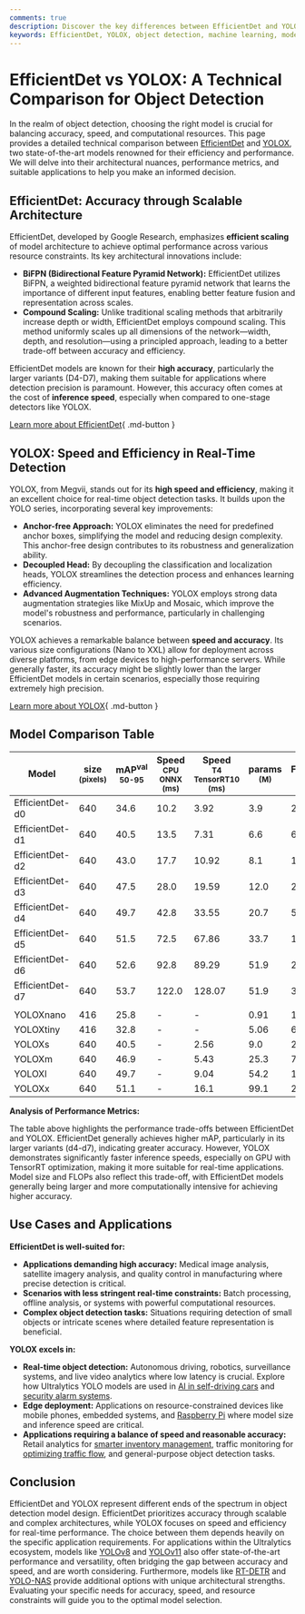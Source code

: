 ```yaml
---
comments: true
description: Discover the key differences between EfficientDet and YOLOX for object detection. Learn about their architectures, performance, and best use cases.
keywords: EfficientDet, YOLOX, object detection, machine learning, model comparison, real-time AI, computer vision, scalability, inference speed
---
```


# EfficientDet vs YOLOX: A Technical Comparison for Object Detection

<script async src="https://cdn.jsdelivr.net/npm/chart.js@3.9.1/dist/chart.min.js"></script>
<script defer src="../../javascript/benchmark.js"></script>

<canvas id="modelComparisonChart" width="1024" height="400" active-models='["EfficientDet", "YOLOX"]'></canvas>

In the realm of object detection, choosing the right model is crucial for balancing accuracy, speed, and computational resources. This page provides a detailed technical comparison between [EfficientDet](https://arxiv.org/abs/1911.09070) and [YOLOX](https://arxiv.org/abs/2107.08430), two state-of-the-art models renowned for their efficiency and performance. We will delve into their architectural nuances, performance metrics, and suitable applications to help you make an informed decision.

## EfficientDet: Accuracy through Scalable Architecture

EfficientDet, developed by Google Research, emphasizes **efficient scaling** of model architecture to achieve optimal performance across various resource constraints. Its key architectural innovations include:

- **BiFPN (Bidirectional Feature Pyramid Network):** EfficientDet utilizes BiFPN, a weighted bidirectional feature pyramid network that learns the importance of different input features, enabling better feature fusion and representation across scales.
- **Compound Scaling:** Unlike traditional scaling methods that arbitrarily increase depth or width, EfficientDet employs compound scaling. This method uniformly scales up all dimensions of the network—width, depth, and resolution—using a principled approach, leading to a better trade-off between accuracy and efficiency.

EfficientDet models are known for their **high accuracy**, particularly the larger variants (D4-D7), making them suitable for applications where detection precision is paramount. However, this accuracy often comes at the cost of **inference speed**, especially when compared to one-stage detectors like YOLOX.

[Learn more about EfficientDet](https://arxiv.org/abs/1911.09070){ .md-button }

## YOLOX: Speed and Efficiency in Real-Time Detection

YOLOX, from Megvii, stands out for its **high speed and efficiency**, making it an excellent choice for real-time object detection tasks. It builds upon the YOLO series, incorporating several key improvements:

- **Anchor-free Approach:** YOLOX eliminates the need for predefined anchor boxes, simplifying the model and reducing design complexity. This anchor-free design contributes to its robustness and generalization ability.
- **Decoupled Head:** By decoupling the classification and localization heads, YOLOX streamlines the detection process and enhances learning efficiency.
- **Advanced Augmentation Techniques:** YOLOX employs strong data augmentation strategies like MixUp and Mosaic, which improve the model's robustness and performance, particularly in challenging scenarios.

YOLOX achieves a remarkable balance between **speed and accuracy**. Its various size configurations (Nano to XXL) allow for deployment across diverse platforms, from edge devices to high-performance servers. While generally faster, its accuracy might be slightly lower than the larger EfficientDet models in certain scenarios, especially those requiring extremely high precision.

[Learn more about YOLOX](https://arxiv.org/abs/2107.08430){ .md-button }

## Model Comparison Table

| Model           | size<br><sup>(pixels) | mAP<sup>val<br>50-95 | Speed<br><sup>CPU ONNX<br>(ms) | Speed<br><sup>T4 TensorRT10<br>(ms) | params<br><sup>(M) | FLOPs<br><sup>(B) |
| --------------- | --------------------- | -------------------- | ------------------------------ | ----------------------------------- | ------------------ | ----------------- |
| EfficientDet-d0 | 640                   | 34.6                 | 10.2                           | 3.92                                | 3.9                | 2.54              |
| EfficientDet-d1 | 640                   | 40.5                 | 13.5                           | 7.31                                | 6.6                | 6.1               |
| EfficientDet-d2 | 640                   | 43.0                 | 17.7                           | 10.92                               | 8.1                | 11.0              |
| EfficientDet-d3 | 640                   | 47.5                 | 28.0                           | 19.59                               | 12.0               | 24.9              |
| EfficientDet-d4 | 640                   | 49.7                 | 42.8                           | 33.55                               | 20.7               | 55.2              |
| EfficientDet-d5 | 640                   | 51.5                 | 72.5                           | 67.86                               | 33.7               | 130.0             |
| EfficientDet-d6 | 640                   | 52.6                 | 92.8                           | 89.29                               | 51.9               | 226.0             |
| EfficientDet-d7 | 640                   | 53.7                 | 122.0                          | 128.07                              | 51.9               | 325.0             |
|                 |                       |                      |                                |                                     |                    |                   |
| YOLOXnano       | 416                   | 25.8                 | -                              | -                                   | 0.91               | 1.08              |
| YOLOXtiny       | 416                   | 32.8                 | -                              | -                                   | 5.06               | 6.45              |
| YOLOXs          | 640                   | 40.5                 | -                              | 2.56                                | 9.0                | 26.8              |
| YOLOXm          | 640                   | 46.9                 | -                              | 5.43                                | 25.3               | 73.8              |
| YOLOXl          | 640                   | 49.7                 | -                              | 9.04                                | 54.2               | 155.6             |
| YOLOXx          | 640                   | 51.1                 | -                              | 16.1                                | 99.1               | 281.9             |

**Analysis of Performance Metrics:**

The table above highlights the performance trade-offs between EfficientDet and YOLOX. EfficientDet generally achieves higher mAP, particularly in its larger variants (d4-d7), indicating greater accuracy. However, YOLOX demonstrates significantly faster inference speeds, especially on GPU with TensorRT optimization, making it more suitable for real-time applications. Model size and FLOPs also reflect this trade-off, with EfficientDet models generally being larger and more computationally intensive for achieving higher accuracy.

## Use Cases and Applications

**EfficientDet is well-suited for:**

- **Applications demanding high accuracy:** Medical image analysis, satellite imagery analysis, and quality control in manufacturing where precise detection is critical.
- **Scenarios with less stringent real-time constraints:** Batch processing, offline analysis, or systems with powerful computational resources.
- **Complex object detection tasks:** Situations requiring detection of small objects or intricate scenes where detailed feature representation is beneficial.

**YOLOX excels in:**

- **Real-time object detection:** Autonomous driving, robotics, surveillance systems, and live video analytics where low latency is crucial. Explore how Ultralytics YOLO models are used in [AI in self-driving cars](https://www.ultralytics.com/solutions/ai-in-self-driving) and [security alarm systems](https://docs.ultralytics.com/guides/security-alarm-system/).
- **Edge deployment:** Applications on resource-constrained devices like mobile phones, embedded systems, and [Raspberry Pi](https://docs.ultralytics.com/guides/raspberry-pi/) where model size and inference speed are critical.
- **Applications requiring a balance of speed and reasonable accuracy:** Retail analytics for [smarter inventory management](https://www.ultralytics.com/blog/ai-for-smarter-retail-inventory-management), traffic monitoring for [optimizing traffic flow](https://www.ultralytics.com/blog/optimizingtraffic-management-with-ultralytics-yolo11), and general-purpose object detection tasks.

## Conclusion

EfficientDet and YOLOX represent different ends of the spectrum in object detection model design. EfficientDet prioritizes accuracy through scalable and complex architectures, while YOLOX focuses on speed and efficiency for real-time performance. The choice between them depends heavily on the specific application requirements. For applications within the Ultralytics ecosystem, models like [YOLOv8](https://www.ultralytics.com/yolo) and [YOLOv11](https://docs.ultralytics.com/models/yolo11/) also offer state-of-the-art performance and versatility, often bridging the gap between accuracy and speed, and are worth considering. Furthermore, models like [RT-DETR](https://docs.ultralytics.com/models/rtdetr/) and [YOLO-NAS](https://docs.ultralytics.com/models/yolo-nas/) provide additional options with unique architectural strengths. Evaluating your specific needs for accuracy, speed, and resource constraints will guide you to the optimal model selection.
